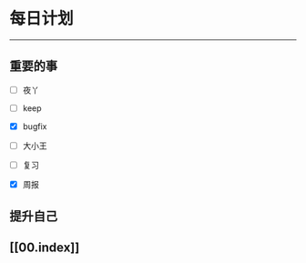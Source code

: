 
# 每日计划
---
## 重要的事

- [ ]    夜丫
- [ ]   keep
- [x]  bugfix
- [ ] 大小王
- [ ] 复习
- [x] 周报



## 提升自己

  



## [[00.index]]










